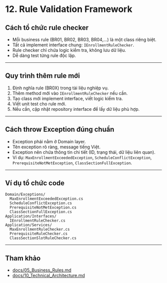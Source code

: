 # 12. Rule Validation Framework

## Cách tổ chức rule checker
- Mỗi business rule (BR01, BR02, BR03, BR04,...) là một class riêng biệt.
- Tất cả implement interface chung: `IEnrollmentRuleChecker`.
- Rule checker chỉ chứa logic kiểm tra, không lưu dữ liệu.
- Dễ dàng test từng rule độc lập.

---

## Quy trình thêm rule mới
1. Định nghĩa rule (BR0X) trong tài liệu nghiệp vụ.
2. Thêm method mới vào `IEnrollmentRuleChecker` nếu cần.
3. Tạo class mới implement interface, viết logic kiểm tra.
4. Viết unit test cho rule mới.
5. Nếu cần, cập nhật repository interface để lấy dữ liệu phù hợp.

---

## Cách throw Exception đúng chuẩn
- Exception phải nằm ở Domain layer.
- Tên exception rõ ràng, message tiếng Việt.
- Exception nên chứa thông tin chi tiết (ID, trạng thái, dữ liệu liên quan).
- Ví dụ: `MaxEnrollmentExceededException`, `ScheduleConflictException`, `PrerequisiteNotMetException`, `ClassSectionFullException`.

---

## Ví dụ tổ chức code
```
Domain/Exceptions/
  MaxEnrollmentExceededException.cs
  ScheduleConflictException.cs
  PrerequisiteNotMetException.cs
  ClassSectionFullException.cs
Application/Interfaces/
  IEnrollmentRuleChecker.cs
Application/Services/
  MaxEnrollmentRuleChecker.cs
  PrerequisiteRuleChecker.cs
  ClassSectionSlotRuleChecker.cs
```

---

## Tham khảo
- [docs/05_Business_Rules.md](05_Business_Rules.md)
- [docs/10_Technical_Architecture.md](10_Technical_Architecture.md) 